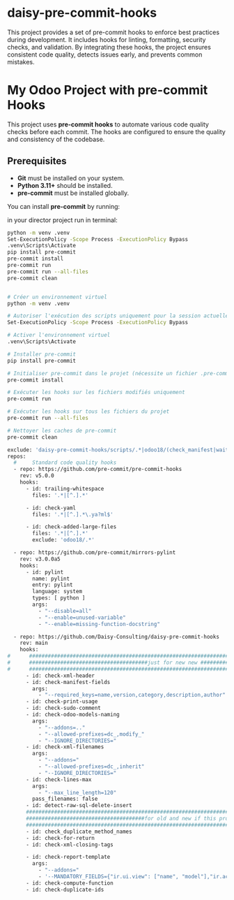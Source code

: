 # daisy-pre-commit-hooks
This project provides a set of pre-commit hooks to enforce best practices during development. It includes hooks for linting, formatting, security checks, and validation. By integrating these hooks, the project ensures consistent code quality, detects issues early, and prevents common mistakes.
# My Odoo Project with pre-commit Hooks

This project uses **pre-commit hooks** to automate various code quality checks before each commit. The hooks are configured to ensure the quality and consistency of the codebase.

## Prerequisites

- **Git** must be installed on your system.
- **Python 3.11+** should be installed.
- **pre-commit** must be installed globally.

You can install **pre-commit** by running:

in your director project run in terminal:

```bash
python -m venv .venv
Set-ExecutionPolicy -Scope Process -ExecutionPolicy Bypass
.venv\Scripts\Activate
pip install pre-commit
pre-commit install
pre-commit run
pre-commit run --all-files
pre-commit clean


# Créer un environnement virtuel
python -m venv .venv

# Autoriser l'exécution des scripts uniquement pour la session actuelle
Set-ExecutionPolicy -Scope Process -ExecutionPolicy Bypass

# Activer l'environnement virtuel
.venv\Scripts\Activate

# Installer pre-commit
pip install pre-commit

# Initialiser pre-commit dans le projet (nécessite un fichier .pre-commit-config.yaml)
pre-commit install

# Exécuter les hooks sur les fichiers modifiés uniquement
pre-commit run

# Exécuter les hooks sur tous les fichiers du projet
pre-commit run --all-files

# Nettoyer les caches de pre-commit
pre-commit clean

```
```bash
exclude: 'daisy-pre-commit-hooks/scripts/.*|odoo18/(check_manifest|wait-for-psql)\.py|check_duplicate_ids\.py|.idea/.*'
repos:
  #     Standard code quality hooks
  - repo: https://github.com/pre-commit/pre-commit-hooks
    rev: v5.0.0
    hooks:
      - id: trailing-whitespace
        files: '.*|[^.].*'

      - id: check-yaml
        files: '.*|[^.].*\.ya?ml$'

      - id: check-added-large-files
        files: '.*|[^.].*'
        exclude: 'odoo18/.*'

  - repo: https://github.com/pre-commit/mirrors-pylint
    rev: v3.0.0a5
    hooks:
      - id: pylint
        name: pylint
        entry: pylint
        language: system
        types: [ python ]
        args:
          - "--disable=all"
          - "--enable=unused-variable"
          - "--enable=missing-function-docstring"

  - repo: https://github.com/Daisy-Consulting/daisy-pre-commit-hooks
    rev: main
    hooks:
#      ##########################################################################################
#      ######################################just for new new ####################################
#      ##########################################################################################
      - id: check-xml-header
      - id: check-manifest-fields
        args:
          - "--required_keys=name,version,category,description,author"
      - id: check-print-usage
      - id: check-sudo-comment
      - id: check-odoo-models-naming
        args:
          - "--addons=.."
          - "--allowed-prefixes=dc_,modify_"
          - "--IGNORE_DIRECTORIES="
      - id: check-xml-filenames
        args:
          - "--addons="
          - "--allowed-prefixes=dc_,inherit"
          - "--IGNORE_DIRECTORIES="
      - id: check-lines-max
        args:
          - "--max_line_length=120"
        pass_filenames: false
      - id: detect-raw-sql-delete-insert
      ################################################################################################################################
      ######################################for old and new if this project old comment this part ####################################
      ################################################################################################################################
      - id: check_duplicate_method_names
      - id: check-for-return
      - id: check-xml-closing-tags

      - id: check-report-template
        args:
          - "--addons="
          - '--MANDATORY_FIELDS={"ir.ui.view": ["name", "model"],"ir.actions.act_window": ["name", "res_model", "view_mode"],"ir.actions.report": ["name", "model", "report_name"]}'
      - id: check-compute-function
      - id: check-duplicate-ids

```
